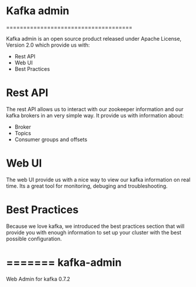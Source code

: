 # Kafka admin #
=====================================

Kafka admin is an open source product released under Apache License, Version 2.0 which provide us with:

* Rest API
* Web UI
* Best Practices

Rest API
========

The rest API allows us to interact with our zookeeper information and our kafka brokers in an very simple way.
It provide us with information about: 

* Broker
* Topics
* Consumer groups and offsets

Web UI
========

The web UI provide us with a nice way to view our kafka information on real time. Its a great tool for 
monitoring, debuging and troubleshooting.


Best Practices
==============

Because we love kafka, we introduced the best practices section that will provide you with enough information
to set up your cluster with the best possible configuration. 


=======
kafka-admin
===========

Web Admin for kafka 0.7.2
